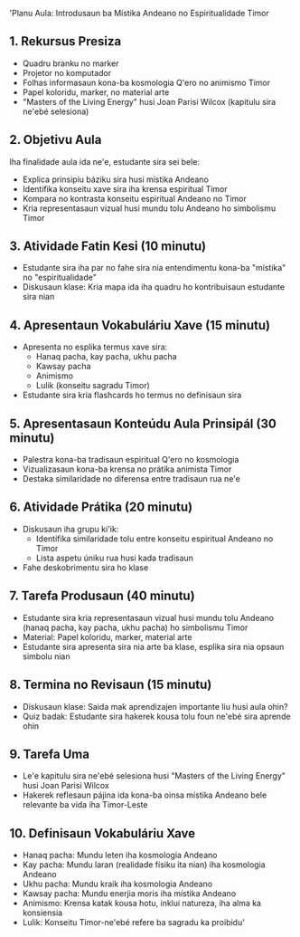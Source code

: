 'Planu Aula: Introdusaun ba Místika Andeano no Espiritualidade Timor

## 1. Rekursus Presiza

- Quadru branku no marker
- Projetor no komputador
- Folhas informasaun kona-ba kosmologia Q'ero no animismo Timor
- Papel koloridu, marker, no material arte
- "Masters of the Living Energy" husi Joan Parisi Wilcox (kapitulu sira ne'ebé selesiona)

## 2. Objetivu Aula

Iha finalidade aula ida ne'e, estudante sira sei bele:
- Explica prinsipiu báziku sira husi místika Andeano
- Identifika konseitu xave sira iha krensa espiritual Timor
- Kompara no kontrasta konseitu espiritual Andeano no Timor
- Kria representasaun vizual husi mundu tolu Andeano ho simbolismu Timor

## 3. Atividade Fatin Kesi (10 minutu)

- Estudante sira iha par no fahe sira nia entendimentu kona-ba "místika" no "espiritualidade"
- Diskusaun klase: Kria mapa ida iha quadru ho kontribuisaun estudante sira nian

## 4. Apresentaun Vokabuláriu Xave (15 minutu)

- Apresenta no esplika termus xave sira:
  - Hanaq pacha, kay pacha, ukhu pacha
  - Kawsay pacha
  - Animismo
  - Lulik (konseitu sagradu Timor)
- Estudante sira kria flashcards ho termus no definisaun sira

## 5. Apresentasaun Konteúdu Aula Prinsipál (30 minutu)

- Palestra kona-ba tradisaun espiritual Q'ero no kosmologia
- Vizualizasaun kona-ba krensa no prátika animista Timor
- Destaka similaridade no diferensa entre tradisaun rua ne'e

## 6. Atividade Prátika (20 minutu)

- Diskusaun iha grupu ki'ik:
  - Identifika similaridade tolu entre konseitu espiritual Andeano no Timor
  - Lista aspetu úniku rua husi kada tradisaun
- Fahe deskobrimentu sira ho klase

## 7. Tarefa Produsaun (40 minutu)

- Estudante sira kria representasaun vizual husi mundu tolu Andeano (hanaq pacha, kay pacha, ukhu pacha) ho simbolismu Timor
- Material: Papel koloridu, marker, material arte
- Estudante sira apresenta sira nia arte ba klase, esplika sira nia opsaun simbolu nian

## 8. Termina no Revisaun (15 minutu)

- Diskusaun klase: Saida mak aprendizajen importante liu husi aula ohin?
- Quiz badak: Estudante sira hakerek kousa tolu foun ne'ebé sira aprende ohin

## 9. Tarefa Uma

- Le'e kapitulu sira ne'ebé selesiona husi "Masters of the Living Energy" husi Joan Parisi Wilcox
- Hakerek reflesaun pájina ida kona-ba oinsa místika Andeano bele relevante ba vida iha Timor-Leste

## 10. Definisaun Vokabuláriu Xave

- Hanaq pacha: Mundu leten iha kosmologia Andeano
- Kay pacha: Mundu laran (realidade físiku ita nian) iha kosmologia Andeano
- Ukhu pacha: Mundu kraik iha kosmologia Andeano
- Kawsay pacha: Mundu enerjia moris iha místika Andeano
- Animismo: Krensa katak kousa hotu, inklui natureza, iha alma ka konsiensia
- Lulik: Konseitu Timor-ne'ebé refere ba sagradu ka proibidu'